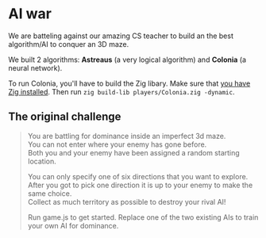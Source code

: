 # AI war

We are batteling against our amazing CS teacher to build an the best algorithm/AI to conquer an 3D maze.

We built 2 algorithms: **Astreaus** (a very logical algorithm) and **Colonia** (a neural network).

To run Colonia, you'll have to build the Zig libary. Make sure that [you have Zig installed](https://ziglang.org/learn/getting-started/). Then run `zig build-lib players/Colonia.zig -dynamic`.

## The original challenge

> You are battling for dominance inside an imperfect 3d maze.  
> You can not enter where your enemy has gone before.  
> Both you and your enemy have been assigned a random starting location.  
>
> You can only specify one of six directions that you want to explore.  
> After you got to pick one direction it is up to your enemy to make the same choice.  
> Collect as much territory as possible to destroy your rival AI!  
>
> Run game.js to get started. Replace one of the two existing AIs to train your own AI for dominance.  
